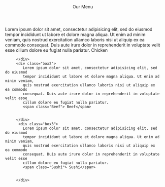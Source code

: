 <!DOCTYPE html>
<html>
<head>
	<title>coursera- mod2-solution</title>
	<link rel="stylesheet" type="text/css" href="v.css">
	<meta charset="utf-8">
	<meta name="viewport" content="width=device-width, initial-scale=1.0">

</head>
<body>
	<header>
		<div id="name">Our Menu</div>
	</header>
	<div class="row">
		<div class="box1">
			Lorem ipsum dolor sit amet, consectetur adipisicing elit, sed do eiusmod
			tempor incididunt ut labore et dolore magna aliqua. Ut enim ad minim veniam,
			quis nostrud exercitation ullamco laboris nisi ut aliquip ex ea commodo
			consequat. Duis aute irure dolor in reprehenderit in voluptate velit esse
			cillum dolore eu fugiat nulla pariatur.
			<span class="Chicken"> Chicken</spa0n>

			
         </div>
         <div class="box2">
			Lorem ipsum dolor sit amet, consectetur adipisicing elit, sed do eiusmod
			tempor incididunt ut labore et dolore magna aliqua. Ut enim ad minim veniam,
			quis nostrud exercitation ullamco laboris nisi ut aliquip ex ea commodo
			consequat. Duis aute irure dolor in reprehenderit in voluptate velit esse
			cillum dolore eu fugiat nulla pariatur.
			<span class="Beef"> Beef</span>

			
         </div>
          <div class="box3">
			Lorem ipsum dolor sit amet, consectetur adipisicing elit, sed do eiusmod
			tempor incididunt ut labore et dolore magna aliqua. Ut enim ad minim veniam,
			quis nostrud exercitation ullamco laboris nisi ut aliquip ex ea commodo
			consequat. Duis aute irure dolor in reprehenderit in voluptate velit esse
			cillum dolore eu fugiat nulla pariatur.
			<span class="Sushi"> Sushi</span>

			
         </div>



</div>
</body>
</html>
